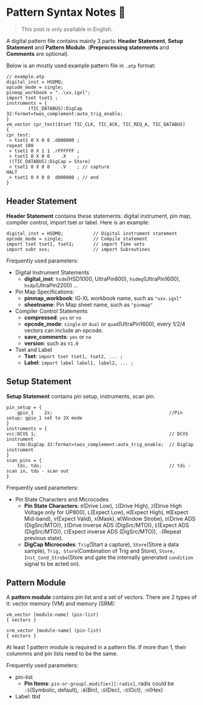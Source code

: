 # Pattern Syntax Notes 🚧

> This post is only available in English.

A digital pattern file contains mainly 3 parts:
**Header Statement**, **Setup Statement** and **Pattern Module**. (**Preprocessing statements** and **Comments** are optional).

Below is an mostly used example pattern file in `.atp` format:

```atp
// example.atp
digital_inst = HSDMQ;
opcode_mode = single;
pinmap_workbook = "..\xx.igxl";
import tset tset1 ;
instruments = {
        (TIC_DATABUS):DigCap 32:format=twos_complement:auto_trig_enable;
}
vm_vector cpr_test($tset TIC_CLK, TIC_ACK, TIC_REQ_A, TIC_DATABUS)
{
cpr_test:
 > tset1 0 X 0 0 .d000000 ;
repeat 100
 > tset1 0 X 1 1 .rFFFFFF ;
 > tset1 0 X 0 0    .X    ;
 ((TIC_DATABUS):DigCap = Store)
 > tset1 0 X 0 0    .V 	  ; // capture
HALT
 > tset1 0 X 0 0  d000000 ; // end
}
```

## Header Statement

**Header Statement** contains these statements: digital instrument, pin map, compiler control, import tset or label. Here is an example:

```
digital_inst = HSDMQ;           // Digital instrument statement
opcode_mode = single;           // Compile statement
import tset tset1, tset1;       // import Time sets
import subr xxx;                // import Subroutines
```

Frequently used parameters:

- Digital Instrument Statements
  - **digital_inst**: `hsdm`(HSD1000, UltraPin800), `hsdmq`(UltraPin1600), `hsdp`(UltraPin2200) ...
- Pin Map Specifications:
  - **pinmap_workbook**: IG‑XL workbook name, such as `"xxx.igxl"`
  - **sheetname**: Pin Map sheet name, such as `"pinmap"`
- Compiler Control Statements
  - **compressed**: `yes` or `no`
  - **opcode_mode**: `single` or `dual` or `quad`(UltraPin1600), every 1/2/4 vectors can include an opcode.
  - **save_comments**: `yes` or `no`
  - **version**: such as `V1.0`
- Tset and Label
  - **Tset**: `import tset tset1, tset2, ... ;`
  - **Label**: `import label label1, label2, ... ;`

## Setup Statement

**Setup Statement** contains pin setup, instruments, scan pin.

```
pin_setup = {
    gpio_1    2x;                                           //Pin setup: gpio_1 set to 2X mode
}
instruments = {
vcc:DCVS 1;                                                 // DCVS instrument
    tdo:DigCap 32:format=twos_complement:auto_trig_enable;  // DigCap instrument
}
scan_pins = {
    tdi, tdo;                                               // tdi - scan in, tdo - scan out
}
```

Frequently used parameters:

- Pin State Characters and Microcodes
  - **Pin State Characters**: `0`(Drive Low), `1`(Drive High), `2`(Drive High Voltage only for UP800), `L`(Expect Low), `H`(Expect High), `M`(Expect Mid-band), `V`(Expect Valid), `X`(Mask), `W`(Window Strobe), `D`(Drive ADS (DigSrc/MTO)), `I`(Drive inverse ADS (DigSrc/MTO)), `E`(Expect ADS (DigSrc/MTO)), `C`(Expect inverse ADS (DigSrc/MTO)), `-`(Repeat previous state).
  - **DigCap Microcodes**: `Trig`(Start a capture), `Store`(Store a data sample), `Trig, Store`(Combination of Trig and Store), `Store, Inst_Cond_Strobe`(Store and gate the internally generated `condition` signal to be acted on).

## Pattern Module

A **pattern module** contains pin list and a set of vectors. There are 2 types of it: vector memory (VM) and memory (SRM):

```
vm_vector [module-name] (pin-list)
{ vectors }

srm_vector [module-name] (pin-list)
{ vectors }
```

At least 1 pattern module is required in a pattern file. If more than 1, their colummns and pin lists need to be the same.

Frequently used parameters:

- pin-list
  - **Pin Items**: `pin-or-group[.modifier][:radix]`, radix could be `:S`(Symbolic, default), `:B`(Bin), `:D`(Dec), `:O`(Oct), `:H`(Hex)
- Label: tbd
